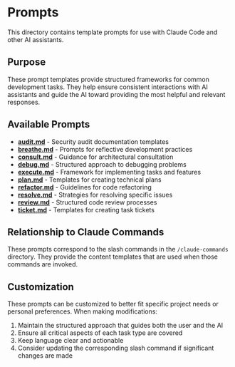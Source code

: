 # Prompts

This directory contains template prompts for use with Claude Code and other AI assistants.

## Purpose

These prompt templates provide structured frameworks for common development tasks. They help ensure consistent interactions with AI assistants and guide the AI toward providing the most helpful and relevant responses.

## Available Prompts

- **[audit.md](audit.md)** - Security audit documentation templates
- **[breathe.md](breathe.md)** - Prompts for reflective development practices
- **[consult.md](consult.md)** - Guidance for architectural consultation
- **[debug.md](debug.md)** - Structured approach to debugging problems
- **[execute.md](execute.md)** - Framework for implementing tasks and features
- **[plan.md](plan.md)** - Templates for creating technical plans
- **[refactor.md](refactor.md)** - Guidelines for code refactoring
- **[resolve.md](resolve.md)** - Strategies for resolving specific issues
- **[review.md](review.md)** - Structured code review processes
- **[ticket.md](ticket.md)** - Templates for creating task tickets

## Relationship to Claude Commands

These prompts correspond to the slash commands in the `/claude-commands` directory. They provide the content templates that are used when those commands are invoked.

## Customization

These prompts can be customized to better fit specific project needs or personal preferences. When making modifications:

1. Maintain the structured approach that guides both the user and the AI
2. Ensure all critical aspects of each task type are covered
3. Keep language clear and actionable
4. Consider updating the corresponding slash command if significant changes are made